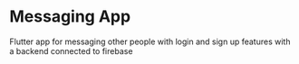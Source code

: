# Messaging App
Flutter app for messaging other people with login and sign up features with a backend connected to firebase